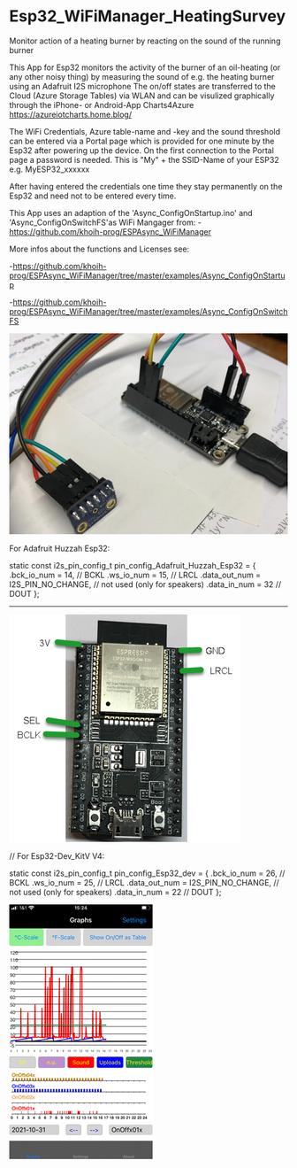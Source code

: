 # Esp32_WiFiManager_HeatingSurvey

Monitor action of a heating burner by reacting on the sound of the running burner

This App for Esp32 monitors the activity of the burner of an oil-heating
(or any other noisy thing) by measuring the sound of e.g. the heating burner 
using an Adafruit I2S microphone
The on/off states are transferred to the Cloud (Azure Storage Tables)
via WLAN and can be visulized graphically through the iPhone- or Android-App
Charts4Azure  https://azureiotcharts.home.blog/

The WiFi Credentials, Azure table-name and -key and the sound threshold can be entered 
via a Portal page which is provided for one minute by the Esp32 after powering up the device.
On the first connection to the Portal page a password is needed. 
This is "My" + the SSID-Name of your ESP32 e.g. MyESP32_xxxxxx

After having entered the credentials one time they stay permanently on the Esp32 and need not to be entered every time.

This App uses an adaption of the 'Async_ConfigOnStartup.ino' and 'Async_ConfigOnSwitchFS'as WiFi Mangager
from: -https://github.com/khoih-prog/ESPAsync_WiFiManager 

More infos about the functions and Licenses see:

-https://github.com/khoih-prog/ESPAsync_WiFiManager/tree/master/examples/Async_ConfigOnStartup

-https://github.com/khoih-prog/ESPAsync_WiFiManager/tree/master/examples/Async_ConfigOnSwitchFS

![Gallery](https://github.com/RoSchmi/Esp32_WiFiManager_HeatingSurvey/blob/master/pictures/Esp32_Huzzah_I2S_Microphone.png)

For Adafruit Huzzah Esp32:

static const i2s_pin_config_t pin_config_Adafruit_Huzzah_Esp32 = {
    .bck_io_num = 14,                   // BCKL
    .ws_io_num = 15,                    // LRCL
    .data_out_num = I2S_PIN_NO_CHANGE,  // not used (only for speakers)
    .data_in_num = 32                   // DOUT
};
******************************************************************
![Gallery](https://github.com/RoSchmi/Esp32_WiFiManager_HeatingSurvey/blob/develop/pictures/ESP32%20Dev-KitC%20V4.png)

// For Esp32-Dev_KitV V4:

static const i2s_pin_config_t pin_config_Esp32_dev = {
    .bck_io_num = 26,                   // BCKL
    .ws_io_num = 25,                    // LRCL
    .data_out_num = I2S_PIN_NO_CHANGE,  // not used (only for speakers)
    .data_in_num = 22                   // DOUT
};

![Gallery](https://github.com/RoSchmi/Esp32_WiFiManager_HeatingSurvey/blob/develop/pictures/Heating_Survey.png)

